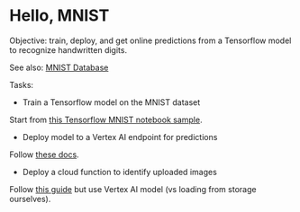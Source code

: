 # Hello, MNIST

Objective: train, deploy, and get online predictions from a Tensorflow model to recognize handwritten digits.

See also: [MNIST Database](https://en.wikipedia.org/wiki/MNIST_database)

Tasks:

- Train a Tensorflow model on the MNIST dataset

Start from [this Tensorflow MNIST notebook sample](https://colab.research.google.com/github/tensorflow/docs/blob/4d512c2d7c40d69fcb842978aeaa136e19abe2bb/site/en/tutorials/quickstart/beginner.ipynb).

- Deploy model to a Vertex AI endpoint for predictions

Follow [these docs](https://cloud.google.com/vertex-ai/docs/general/deployment).

- Deploy a cloud function to identify uploaded images

Follow [this guide](https://cloud.google.com/blog/products/ai-machine-learning/how-to-serve-deep-learning-models-using-tensorflow-2-0-with-cloud-functions) but use Vertex AI model (vs loading from storage ourselves).
